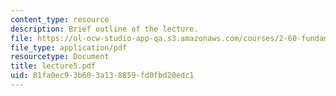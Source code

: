 ```yaml
---
content_type: resource
description: Brief outline of the lecture.
file: https://ol-ocw-studio-app-qa.s3.amazonaws.com/courses/2-60-fundamentals-of-advanced-energy-conversion-spring-2004/81fa0ec93b603a138859fd0fbd20edc1_lecture5.pdf
file_type: application/pdf
resourcetype: Document
title: lecture5.pdf
uid: 81fa0ec9-3b60-3a13-8859-fd0fbd20edc1
---
```

